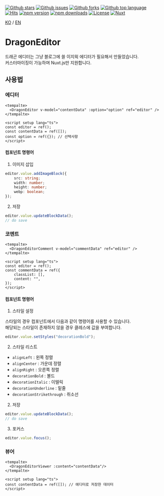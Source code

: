 [stars-src]: https://img.shields.io/github/stars/lovefields/dragonEditor
[stars-href]: https://github.com/lovefields/dragonEditor/stargazers
[issues-src]: https://img.shields.io/github/issues/lovefields/dragonEditor
[issues-href]: https://github.com/lovefields/dragonEditor/issues
[forks-src]: https://img.shields.io/github/forks/lovefields/dragonEditor
[forks-href]: https://github.com/lovefields/dragonEditor/network/members
[language-src]: https://img.shields.io/github/languages/top/lovefields/dragonEditor
[language-href]: https://github.com/lovefields/dragonEditor/
[hits-src]: https://hits.seeyoufarm.com/api/count/incr/badge.svg?url=https%3A%2F%2Fgithub.com%2Flovefields%2FdragonEditor&count_bg=%2379C83D&title_bg=%23555555&icon=&icon_color=%23E7E7E7&title=hits&edge_flat=false
[hits-href]: https://hits.seeyoufarm.com
[npm-version-src]: https://img.shields.io/npm/v/my-module/latest.svg?style=flat&colorA=18181B&colorB=28CF8D
[npm-version-href]: https://www.npmjs.com/package/dragon-editor
[npm-downloads-src]: https://img.shields.io/npm/dm/my-module.svg?style=flat&colorA=18181B&colorB=28CF8D
[npm-downloads-href]: https://www.npmjs.com/package/dragon-editor
[license-src]: https://img.shields.io/npm/l/my-module.svg?style=flat&colorA=18181B&colorB=28CF8D
[license-href]: https://www.npmjs.com/package/dragon-editor
[nuxt-src]: https://img.shields.io/badge/Nuxt-18181B?logo=nuxt.js
[nuxt-href]: https://nuxt.com
[readme-ko]: https://github.com/lovefields/dragonEditor/blob/main/README.md
[readme-en]: https://github.com/lovefields/dragonEditor/blob/main/README_en.md

[![Github stars](stars-src)](stars-href)
[![Github issues](issues-src)](issues-href)
[![Github forks](forks-src)](forks-href)
[![Github top language](language-src)](language-href)
[![Hits](hits-src)](hits-href)
[![npm version][npm-version-src]][npm-version-href]
[![npm downloads][npm-downloads-src]][npm-downloads-href]
[![License][license-src]][license-href]
[![Nuxt][nuxt-src]][nuxt-href]

[KO](readme-ko) &#47; [EN](readme-en)

# DragonEditor

드래곤 에디터는 그냥 블로그에 쓸 이지윅 에디터가 필요해서 만들었습니다.<br>
커스터마이징이 가능하며 Nuxt.js만 지원합니다.

## 사용법

### 에디터

```vue
<tempalte>
  <DragonEditor v-model="contentData" :option="option" ref="editor" />
</tempalte>

<script setup lang="ts">
const editor = ref();
const contentData = ref([]);
const option = ref({}); // 선택사항
</script>
```

#### 컴포넌트 명령어

1. 이미지 삽입

```typescript
editor.value.addImageBlock({
    src: string;
    width: number;
    height: number;
    webp: boolean;
});
```

2. 저장

```typescript
editor.value.updateBlockData();
// do save
```

### 코멘트

```vue
<tempalte>
  <DragonEditorComment v-model="commentData" ref="editor" />
</tempalte>

<script setup lang="ts">
const editor = ref();
const commentData = ref({
    classList: [],
    content: "",
});
</script>
```

#### 컴포넌트 명령어

1. 스타일 설정

스타일의 경우 컴포넌트에서 다음과 같이 명령어를 사용할 수 있습니다.<br>
해당되는 스타일이 존재하지 않을 경우 클레스에 값을 부여합니다.

```typescript
editor.value.setStyles("decorationBold");
```

2. 스타일 리스트

-   `alignLeft` : 왼쪽 정렬
-   `alignCenter` : 가운데 정렬
-   `alignRight` : 오른쪽 정렬
-   `decorationBold` : 볼드
-   `decorationItalic` : 이텔릭
-   `decorationUnderline` : 밑줄
-   `decorationStrikethrough` : 취소선

2. 저장

```typescript
editor.value.updateBlockData();
// do save
```

3. 포커스

```typescript
editor.value.focus();
```

### 뷰어

```vue
<tempalte>
  <DragonEditorViewer :content="contentData"/>
</tempalte>

<script setup lang="ts">
const contentData = ref([]); // 에디터로 저장한 데이터
</script>
```

<!-- ## 데모 페이지

[Demo page](https://lovefields.github.io/dragonEditor/examples)

## 문서

-   [DragonEditor Document](https://lovefields.github.io/dragonEditor-doc/) -->
